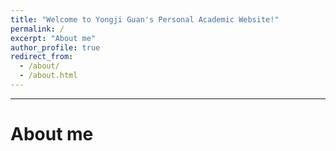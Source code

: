 ```yaml
---
title: "Welcome to Yongji Guan's Personal Academic Website!"
permalink: /
excerpt: "About me"
author_profile: true
redirect_from: 
  - /about/
  - /about.html
---
```


<body>
	<hr/>
</body>

About me
======
<html lang="en">
<head>
	<meta charset="UTF-8">
	<meta name="viewport" content="width=device-width, initial-scale=1.0">
	<meta http-equiv="X-UA-Compatible" content="ie=edge">
	<title></title>
	<style>
		.block
		{
			width: 100%; 		/* 定义一个大盒子,宽度100% */
		}
		.block_img_right
		{		                /* 第二个盒子 */
			float: right; 		/* 要右浮动 */
			margin-left: 30px;  /* 为了让图片和文字不贴着,左外边距定义30px */
		}
		.block_txt_left
		{		                /* 定义第三盒子 */
			
			float: right; 		/* 要左浮动 */
			font-size: 18px;  	/* 设置字体大小 */
			line-height: 1.6;	/* 设置行距 */
			width: 100px
			text-align: justify;
			text-justify: inter-ideograph
		}
		img{
			width: 280px;		/* 标签样式,让图片宽度240px */
			height: auto;		/* 高度自动,随它去吧 */
		}
	</style>
</head>
<body>
	<div class="block">
		<div class="block_img_right"><img src="https://yongjiguan.github.io/images/GYJ.jpg"/></div>
		<div class="block_txt_left">	
		
		</div>
	</div>
</body>
</html>	

<div style="font-size:18px;width:150;text-align:justify;text-justify:inter-ideograph">
Yongji Guan was born in 1991 in Gansu, China. He graduated with a B.S. degree from <a href="http://www.lzu.edu.cn">Lanzhou University</a> in 2014. In 2019, he received his Ph.D. degree (supervised by Prof. Xiaoping Zhang and Prof. Youquan Deng) on the nanowetting and energy harvesting of ionic liquids using computational calculations from school of Information Science and Engineering, Lanzhou University. He is working currently as a postdoctoral research fellow at department of chemistry in <a href="http://www.imperial.ac.uk">Imperial College London</a>, advised by Prof. Tom Welton. His current research interest include the nanowetting behaviour of ionic liquids, dynamic behaviour of ionic liquids in external field, vibrational spectrum change of ionic liquids through computational calculations.
</div>

<body>
	<hr/>
</body>

Academic news
======
<div style="width:100%; height:300px; overflow:auto;">
  * 2020.05.09*
  <div style="font-size:18px;width:150;text-align:justify;text-justify:inter-ideograph">The 12th Journal paper <b>In-Depth Investigation on THz Spectrum of 1-Butyl-3-Methylimidazolium Dicyanamide Spreading on Graphene Surface by Computational Calculation</b> is accepted by <b>Journal of Molecular Liquids</b>.</div>
  * 2020.05.08*
  <div style="font-size:18px;width:150;text-align:justify;text-justify:inter-ideograph">The 11th Journal paper <b>Vibrational Spectrum of 1-Ethyl-3-Methylimidazolium Tetrafluoroborate on Graphene Surface</b> is accepted by <b>Journal of Molecular Liquids</b>.</div>
  * 2020.03.19* 
  <div style="font-size:18px;width:150;text-align:justify;text-justify:inter-ideograph">The 10th Journal paper <b>Atomistic Insight into Changes in the Vibrational Spectrum of Ionic Liquids under External Electric Field</b> is accepted by <b>Acta Physico-Chimica Sinica</b>.</div>
  * 2019.12.09*
  <div style="font-size:18px;width:150;text-align:justify;text-justify:inter-ideograph">The 9th Journal paper <b>Photoelectrocatalytic Reduction of CO<sub>2</sub> to Paraffin Using P-N Heterojunctions</b> is accepted by <b>iScience</b>.</div>
  * 2019.10.03*
  <div style="font-size:18px;width:150;text-align:justify;text-justify:inter-ideograph">I start my postdoctoral research in Prof. <a href="https://www.imperial.ac.uk/people/t.welton">Welton's group</a> at molecular science research hub in department of chemistry, Imperial College London, UK. </div>
  * 2019.05.18*
  <div style="font-size:18px;width:150;text-align:justify;text-justify:inter-ideograph">I complet my PhD dissertation defense and then receive my PhD in School of Information Science and Engineering, Lanzhou University, China.</div>
  * 2019.04.08*
  <div style="font-size:18px;width:150;text-align:justify;text-justify:inter-ideograph">I obtain <b>the International Teacher Postdoctoral Scholarship Fund of Lanzhou University</b> in School of Information Science and Engineering, Lanzhou University, China.</div>
  * 2019.03.01*
  <div style="font-size:18px;width:150;text-align:justify;text-justify:inter-ideograph">The 8th Journal paper <b>Highly Efficient and Non-Precious Metal for the Li-SOCl<sub>2</sub> Battery Using Nitrogen Doped Carbon Supported Cu Nanoparticles</b> is accepted by <b>J Electrochem Soc</b>.</div>
  * 2019.01.24*
  <div style="font-size:18px;width:150;text-align:justify;text-justify:inter-ideograph">The 7th Journal paper <b>Ultrabroadband metamaterial absorbers based on ionic liquids</b> is accepted by <b>Appl Phys A</b>.</div>
  * 2019.01.23*
  <div style="font-size:18px;width:150;text-align:justify;text-justify:inter-ideograph">The 6th Journal paper <b>Microwave-Absorbing Properties of Room-Temperature Ionic Liquids</b> is accepted by <b>J Phys Chem C</b>.</div>
  * 2019.01.04*
  <div style="font-size:18px;width:150;text-align:justify;text-justify:inter-ideograph">The 5th Journal paper <b>Ionic Liquid Filled Single-Walled Carbon Nanotubes for Flow-Induced Energy Harvesting</b> is accepted by <b>J Phys Chem C</b>.</div>
  * 2018.10.31*
  <div style="font-size:18px;width:150;text-align:justify;text-justify:inter-ideograph">I take part in <b>the 6th Asian Pacific Congress on Ionic Liquid & Green Processes (APCIL-6)</b> and give oral and poster prentation in Tottori, Japan.</div>
  * 2018.05.24*
  <div style="font-size:18px;width:150;text-align:justify;text-justify:inter-ideograph">The 4th Journal paper <b>Flow-Induced Voltage Generation by Driving Imidazolium-Based Ionic Liquids Over a Graphene Nano-Channel</b> is accepted by <b>J Mater Chem A</b>.</div>
  * 2018.01.05*
  <div style="font-size:18px;width:150;text-align:justify;text-justify:inter-ideograph">The 3th Journal paper <b>Influence of External Electric Field on Vibrational Spectrum of Imidazolium-Based Ionic Liquids Probed by Molecular Dynamics Simulation</b> is accepted by <b>Acta Physico-Chimica Sinica</b>.</div>
  * 2017.09.21*
  <div style="font-size:18px;width:150;text-align:justify;text-justify:inter-ideograph">The 2th Journal paper <b>Dynamic Three-Dimensional Nanowetting Behavior of Imidazolium-Based Ionic Liquids Probed by Molecular Dynamics Simulation</b> is accepted by <b>J Phys Chem C</b>.</div>	 
  * 2017.06.08*
  <div style="font-size:18px;width:150;text-align:justify;text-justify:inter-ideograph">I attend <b>the 2017-Lammps Molecular Dynamics Simulation Summer Application Technology Conference</b> in conference center of Beijing Institute of Applied Physics and Computational Mathematics, Beijing, China.</div>
  * 2016.11.10*
  <div style="font-size:18px;width:150;text-align:justify;text-justify:inter-ideograph">The 1st Conference paper <b>Near infrared plasmonic optical trapping based on hybrid metal nanorod</b> is added to <b>IEEE Xplore</b>.	</div>  
  * 2016.09.24*
  <div style="font-size:18px;width:150;text-align:justify;text-justify:inter-ideograph">I attent <b>the 8th International Conference on Molecular Simulations and Informatics Technology Application (8th-ICMS&I)</b> and give oral and poster prentation in Dalian, China.</div>
  * 2016.03.09*
  <div style="font-size:18px;width:150;text-align:justify;text-justify:inter-ideograph">The 1st Journal paper <b>Flow-Induced Voltage Generation by Moving a Nano-Sized Ionic Liquids Droplet over a Graphene Sheet: Molecular Dynamics Simulation</b> is accepted by <b>The Journal of Chemical Physics</b>.</div>
</div>

<body>
	<hr/>
</body>

For more info
======
<div style="font-size:18px;width:150;text-align:justify;text-justify:inter-ideograph">
	More info about Yongji Guan can be found in <a href="https://yongjiguan.github.io">Yongji Guan's website</a>. The Yongji Guan's website includes his <a href="https://yongjiguan.github.io//publications/">Publications</a>, <a href="https://yongjiguan.github.io//talks/">Talks</a>, <a href="https://yongjiguan.github.io//teaching/">Teaching</a>, <a href="https://yongjiguan.github.io//research/">Research</a>, <a href="https://yongjiguan.github.io//cv/">CV/Bio</a>, <a href="https://yongjiguan.github.io//portfolio/">Portfolio</a>, <a href="https://yongjiguan.github.io//year-archive/">Blog Posts</a>, <a href="https://yongjiguan.github.io//contact/">Contact</a> and <a href="https://yongjiguan.github.io//Links/">Links</a>, which might be helpful for you to know him.
</div>